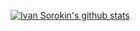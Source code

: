 [![Ivan Sorokin's github stats](https://github-readme-stats.vercel.app/api?username=i1skn&&theme=dark&show_icons=true&title_color=0366d6&icon_color=2cbe4e&text_color=1b1f23)](https://github.com/anuraghazra/github-readme-stats)
<!--
**i1skn/i1skn** is a ✨ _special_ ✨ repository because its `README.md` (this file) appears on your GitHub profile.

Here are some ideas to get you started:

- 🔭 I’m currently working on ...
- 🌱 I’m currently learning ...
- 👯 I’m looking to collaborate on ...
- 🤔 I’m looking for help with ...
- 💬 Ask me about ...
- 📫 How to reach me: ...
- 😄 Pronouns: ...
- ⚡ Fun fact: ...
-->
